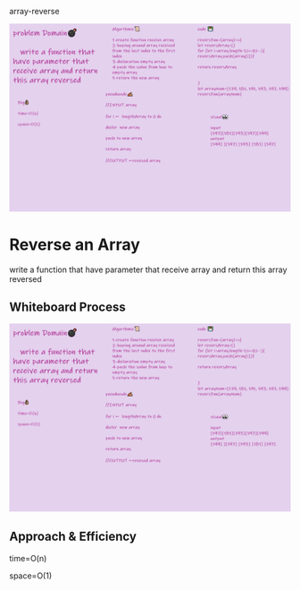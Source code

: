  array-reverse

![reversedImage](./reversedimage.png)

# Reverse an Array

write a function that have parameter that receive array and return this array reversed
## Whiteboard Process

![reversedImage](./reversedimage.png)

## Approach & Efficiency

time=O(n)

space=O(1)
